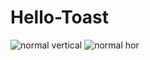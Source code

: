 # Hello-Toast
![normal vertical](https://user-images.githubusercontent.com/50654277/111113504-01604700-858a-11eb-8f15-7608dbaaee96.png)
![normal hor](https://user-images.githubusercontent.com/50654277/111113637-2fde2200-858a-11eb-8c1c-45fedf3b589e.png)
